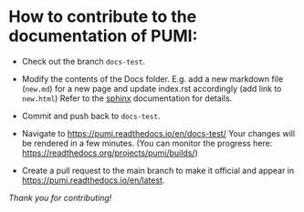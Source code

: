 # How to contribute to the documentation of PUMI:

- Check out the branch `docs-test`. 

- Modify the contents of the Docs folder.
   E.g. add a new markdown file (`new.md`) for a new page and update index.rst accordingly (add link to `new.html`)
   Refer to the [sphinx](https://www.sphinx-doc.org/en/master/) documentation for details. 

- Commit and push back to `docs-test`. 

- Navigate to https://pumi.readthedocs.io/en/docs-test/
   Your changes will be rendered in a few minutes.
   (You can monitor the progress here: https://readthedocs.org/projects/pumi/builds/)

- Create a pull request to the main branch to make it official and appear in https://pumi.readthedocs.io/en/latest.


*Thank you for contributing!*